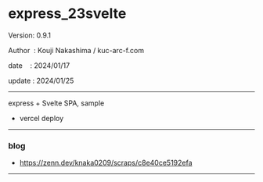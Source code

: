 ﻿# express_23svelte

 Version: 0.9.1

 Author  : Kouji Nakashima / kuc-arc-f.com

 date    : 2024/01/17

 update : 2024/01/25  

***

express + Svelte SPA, sample

* vercel deploy

***
### blog

* https://zenn.dev/knaka0209/scraps/c8e40ce5192efa

***

